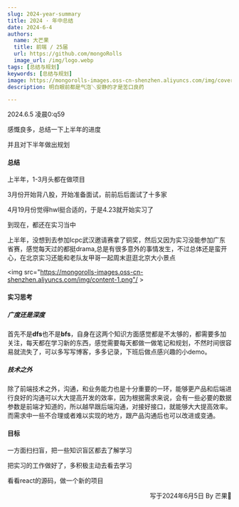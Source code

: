 ```yaml
---
slug: 2024-year-summary
title: 2024 · 年中总结
date: 2024-6-4
authors:
  name: 大芒果
  title: 前端 / 25届
  url: https://github.com/mongoRolls
  image_url: /img/logo.webp
tags: [总结与规划]
keywords: [总结与规划]
image: https://mongorolls-images.oss-cn-shenzhen.aliyuncs.com/img/cover-8.png
description: 明白眼前都是气泡＼安静的才是苦口良药

---
```


2024.6.5 凌晨0:q59

感慨良多，总结一下上半年的进度

并且对下半年做出规划

<!-- truncate -->

#### 总结

上半年，1-3月头都在做项目

3月份开始背八股，开始准备面试，前前后后面试了十多家

4月19月份觉得hwl挺合适的，于是4.23就开始实习了

到现在，都还在实习当中



上半年，没想到去参加Icpc武汉邀请赛拿了铜奖，然后又因为实习没能参加广东省赛，感觉每天过的都挺drama,总是有很多意外的事情发生，不过总体还是蛮开心，在北京实习还能和老队友甲哥一起周末逛逛北京大小景点

<img src="https://mongorolls-images.oss-cn-shenzhen.aliyuncs.com/img/content-1.png"/ >



#### 实习思考

##### 广度还是深度

首先不是**dfs**也不是**bfs**，自身在这两个知识方面感觉都是不太够的，都需要多加关注，每天都在学习新的东西，感觉需要每天都做一做笔记和规划，不然时间很容易就流失了，可以多写写博客，多多记录，下班后做点感兴趣的小demo。



##### 技术之外

除了前端技术之外，沟通，和业务能力也是十分重要的一环，能够更产品和后端进行良好的沟通可以大大提高开发的效率，因为根据需求来说，会有一些必要的数据参数是前端才知道的，所以越早跟后端沟通，对接好接口，就能够大大提高效率。而需求中一些不合理或者难以实现的地方，跟产品沟通后也可以改进或变通。



#### 目标

一方面扫扫盲，把一些知识盲区都去了解学习

把实习的工作做好了，多积极主动去看去学习

看看react的源码，做一个新的项目



<p align="right">写于2024年6月5日    By 芒果🥭</p>
